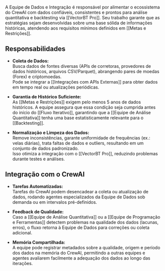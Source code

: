 A Equipe de Dados e Integração é responsável por alimentar o ecossistema do CrewAI com dados confiáveis, consistentes e prontos para análise quantitativa e backtesting via [[VectorBT Pro]]. Seu trabalho garante que as estratégias sejam desenvolvidas sobre uma base sólida de informações históricas, atendendo aos requisitos mínimos definidos em [[Metas e Restrições]].

## Responsabilidades

- **Coleta de Dados:**  
    Busca dados de fontes diversas (APIs de corretoras, provedores de dados históricos, arquivos CSV/Parquet), abrangendo pares de moedas (Forex) e criptomoedas.  
    Pode se integrar a [[Integrações com APIs Externas]] para obter dados em tempo real ou atualizações periódicas.
    
- **Garantia de Histórico Suficiente:**  
    As [[Metas e Restrições]] exigem pelo menos 5 anos de dados históricos. A equipe assegura que essa condição seja cumprida antes do início do [[Fluxo Iterativo]], garantindo que a [[Equipe de Análise Quantitativa]] tenha uma base estatisticamente relevante para o [[Backtesting]].
    
- **Normalização e Limpeza dos Dados:**  
    Remove inconsistências, garante uniformidade de frequências (ex.: velas diárias), trata faltas de dados e outliers, resultando em um conjunto de dados padronizado.  
    Isso otimiza a integração com o [[VectorBT Pro]], reduzindo problemas durante testes e análises.
    

## Integração com o CrewAI

- **Tarefas Automatizadas:**  
    Tarefas do CrewAI podem desencadear a coleta ou atualização de dados, rodando agentes especializados da Equipe de Dados sob demanda ou em intervalos pré-definidos.
    
- **Feedback de Qualidade:**  
    Caso a [[Equipe de Análise Quantitativa]] ou a [[Equipe de Programação e Ferramentas]] detectem problemas na qualidade dos dados (lacunas, erros), o fluxo retorna à Equipe de Dados para correções ou coleta adicional.
    
- **Memória Compartilhada:**  
    A equipe pode registrar metadados sobre a qualidade, origem e período dos dados na memória do CrewAI, permitindo a outras equipes e agentes avaliarem facilmente a adequação dos dados ao longo das iterações.